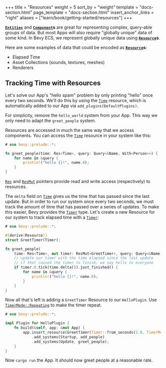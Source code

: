 +++
title = "Resources"
weight = 5
sort_by = "weight"
template = "docs-section.html"
page_template = "docs-section.html"
insert_anchor_links = "right"
aliases = ["learn/book/getting-started/resources"]
+++

**[`Entities`]** and **[`Component`]s** are great for representing complex, query-able groups of data. But most Apps will also require "globally unique" data of some kind. In Bevy ECS, we represent globally unique data using **[`Resource`]s**.

Here are some examples of data that could be encoded as **[`Resource`]s**:

* Elapsed Time
* Asset Collections (sounds, textures, meshes)
* Renderers

[`Entities`]: https://docs.rs/bevy/latest/bevy/ecs/entity/struct.Entity.html
[`Component`]: https://docs.rs/bevy/latest/bevy/ecs/component/trait.Component.html
[`Resource`]: https://docs.rs/bevy/latest/bevy/ecs/system/trait.Resource.html

## Tracking Time with Resources

Let's solve our App's "hello spam" problem by only printing "hello" once every two seconds. We'll do this by using the [`Time`] resource, which is automatically added to our App via `add_plugins(DefaultPlugins)`.

For simplicity, remove the `hello_world` system from your App. This way we only need to adapt the `greet_people` system.

Resources are accessed in much the same way that we access components. You can access the [`Time`] resource in your system like this:

```rs
# use bevy::prelude::*;

fn greet_people(time: Res<Time>, query: Query<&Name, With<Person>>) {
    for name in &query {
        println!("hello {}!", name.0);
    }
}
```

[`Res`] and [`ResMut`] pointers provide read and write access (respectively) to resources.

The `delta` field on [`Time`] gives us the time that has passed since the last update. But in order to run our system once every two seconds, we must track the amount of time that has passed over a series of updates. To make this easier, Bevy provides the [`Timer`] type. Let's create a new Resource for our system to track elapsed time with a [`Timer`]:

```rs
# use bevy::prelude::*;

#[derive(Resource)]
struct GreetTimer(Timer);

fn greet_people(
    time: Res<Time>, mut timer: ResMut<GreetTimer>, query: Query<&Name, With<Person>>) {
    // update our timer with the time elapsed since the last update
    // if that caused the timer to finish, we say hello to everyone
    if timer.0.tick(time.delta()).just_finished() {
        for name in &query {
            println!("hello {}!", name.0);
        }
    }
}
```

Now all that's left is adding a `GreetTimer` Resource to our `HelloPlugin`. Use [`TimerMode::Repeating`] to make the timer repeat.

```rs
# use bevy::prelude::*;

impl Plugin for HelloPlugin {
    fn build(&self, app: &mut App) {
        app.insert_resource(GreetTimer(Timer::from_seconds(2.0, TimerMode::Repeating)))
            .add_systems(Startup, add_people)
            .add_systems(Update, greet_people);
    }
}
```

Now `cargo run` the App. It should now greet people at a reasonable rate.

[`Time`]: https://docs.rs/bevy_time/latest/bevy_time/struct.Time.html
[`Timer`]: https://docs.rs/bevy/latest/bevy/time/struct.Timer.html
[`Res`]: https://docs.rs/bevy/latest/bevy/ecs/system/struct.Res.html
[`ResMut`]: https://docs.rs/bevy/latest/bevy/ecs/system/struct.ResMut.html
[`TimerMode::Repeating`]: https://docs.rs/bevy/latest/bevy/time/enum.TimerMode.html#variant.Repeating
